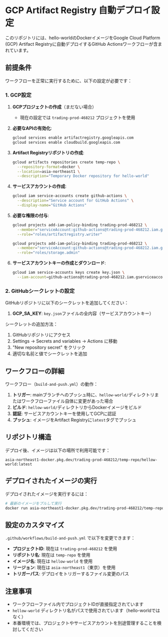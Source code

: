 # GCP Artifact Registry 自動デプロイ設定

このリポジトリには、hello-worldのDockerイメージをGoogle Cloud Platform (GCP) Artifact Registryに自動デプロイするGitHub Actionsワークフローが含まれています。

## 前提条件

ワークフローを正常に実行するために、以下の設定が必要です：

### 1. GCP設定

1. **GCPプロジェクトの作成**（まだない場合）
   - 現在の設定では `trading-prod-468212` プロジェクトを使用

2. **必要なAPIの有効化**:
   ```bash
   gcloud services enable artifactregistry.googleapis.com
   gcloud services enable cloudbuild.googleapis.com
   ```

3. **Artifact Registryリポジトリの作成**:
   ```bash
   gcloud artifacts repositories create temp-repo \
     --repository-format=docker \
     --location=asia-northeast1 \
     --description="Temporary Docker repository for hello-world"
   ```

4. **サービスアカウントの作成**:
   ```bash
   gcloud iam service-accounts create github-actions \
     --description="Service account for GitHub Actions" \
     --display-name="GitHub Actions"
   ```

5. **必要な権限の付与**:
   ```bash
   gcloud projects add-iam-policy-binding trading-prod-468212 \
     --member="serviceAccount:github-actions@trading-prod-468212.iam.gserviceaccount.com" \
     --role="roles/artifactregistry.writer"
   
   gcloud projects add-iam-policy-binding trading-prod-468212 \
     --member="serviceAccount:github-actions@trading-prod-468212.iam.gserviceaccount.com" \
     --role="roles/storage.admin"
   ```

6. **サービスアカウントキーの作成とダウンロード**:
   ```bash
   gcloud iam service-accounts keys create key.json \
     --iam-account=github-actions@trading-prod-468212.iam.gserviceaccount.com
   ```

### 2. GitHubシークレットの設定

GitHubリポジトリに以下のシークレットを追加してください：

1. **GCP_SA_KEY**: `key.json`ファイルの全内容（サービスアカウントキー）

シークレットの追加方法：
1. GitHubリポジトリにアクセス
2. Settings → Secrets and variables → Actions に移動
3. "New repository secret" をクリック
4. 適切な名前と値でシークレットを追加

## ワークフローの詳細

ワークフロー（`build-and-push.yml`）の動作：

1. **トリガー**: mainブランチへのプッシュ時に、`hellow-world/`ディレクトリまたはワークフローファイル自体に変更があった場合
2. **ビルド**: `hellow-world/`ディレクトリからDockerイメージをビルド
3. **認証**: サービスアカウントキーを使用してGCPに認証
4. **プッシュ**: イメージをArtifact Registryに`latest`タグでプッシュ

## リポジトリ構造

デプロイ後、イメージは以下の場所で利用可能です：
```
asia-northeast1-docker.pkg.dev/trading-prod-468212/temp-repo/hellow-world:latest
```

## デプロイされたイメージの実行

デプロイされたイメージを実行するには：

```bash
# 最新のイメージをプルして実行
docker run asia-northeast1-docker.pkg.dev/trading-prod-468212/temp-repo/hellow-world:latest
```

## 設定のカスタマイズ

`.github/workflows/build-and-push.yml` で以下を変更できます：

- **プロジェクトID**: 現在は `trading-prod-468212` を使用
- **リポジトリ名**: 現在は `temp-repo` を使用
- **イメージ名**: 現在は `hellow-world` を使用
- **リージョン**: 現在は `asia-northeast1`（東京）を使用
- **トリガーパス**: デプロイをトリガーするファイル変更のパス

## 注意事項

- ワークフローファイル内でプロジェクトIDが直接指定されています
- `hellow-world` ディレクトリ名がパスで使用されています（hello-worldではなく）
- 本番環境では、プロジェクトやサービスアカウントを別途管理することを検討してください
